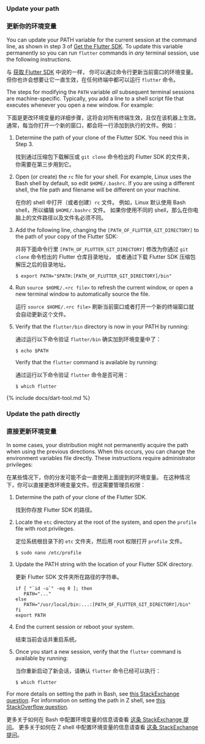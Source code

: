 ### Update your path

### 更新你的环境变量

You can update your PATH variable for the current session at
the command line, as shown in step 3 of [Get the Flutter SDK][].
To update this variable permanently so you can run
`flutter` commands in _any_ terminal session,
use the following instructions.

与 [获取 Flutter SDK][Get the Flutter SDK] 中说的一样，
你可以通过命令行更新当前窗口的环境变量。
但你也许会想要让它一直生效，在任何终端中都可以运行 `flutter` 命令。

The steps for modifying the `PATH` variable
_all_ subsequent terminal sessions are machine-specific.
Typically, you add a line to a shell script file that
executes whenever you open a new window. For example:

下面是更改环境变量的详细步骤，这将会对所有终端生效，且仅在该机器上生效。
通常，每当你打开一个新的窗口，都会将一行添加到执行的文件。例如：

 1. Determine the path of your clone of the Flutter SDK.
    You need this in Step 3.

    找到通过压缩包下载解压或 `git clone` 命令检出的 Flutter SDK 的文件夹，
    你需要在第三步用到它。

 2. Open (or create) the `rc` file for your shell.
    For example, Linux uses the Bash shell by default,
    so edit `$HOME/.bashrc`.
    If you are using a different shell, the file path
    and filename will be different on your machine.

    在你的 shell 中打开（或者创建）`rc` 文件。
    例如，Linux 默认使用 Bash shell，所以编辑 `$HOME/.bashrc` 文件。
    如果你使用不同的 shell，那么在你电脑上的文件路径以及文件名必须不同。

 3. Add the following line, changing the
    `[PATH_OF_FLUTTER_GIT_DIRECTORY]` to
    the path of your copy of the Flutter SDK:

    并将下面命令行里 `[PATH_OF_FLUTTER_GIT_DIRECTORY]`
    修改为你通过 `git clone` 命令检出的 Flutter 仓库目录地址，
    或者通过下载 Flutter SDK 压缩包解压之后的目录地址。

    ```terminal
    $ export PATH="$PATH:[PATH_OF_FLUTTER_GIT_DIRECTORY]/bin"
    ```

 4. Run `source $HOME/.<rc file>`
    to refresh the current window,
    or open a new terminal window to
    automatically source the file.

    运行 `source $HOME/.<rc file>` 刷新当前窗口或者打开一个新的终端窗口就会自动更新这个文件。

 5. Verify that the `flutter/bin` directory
    is now in your PATH by running:

    通过运行以下命令验证 `flutter/bin` 确实加到环境变量中了：

    ```terminal
    $ echo $PATH
    ```

    Verify that the `flutter` command is available by running:

    通过运行以下命令验证 `flutter` 命令是否可用：

    ```terminal
    $ which flutter
    ```

{% include docs/dart-tool.md %}

### Update the path directly

### 直接更新环境变量

In some cases, your distribution might not permanently acquire
the path when using the previous directions. When this occurs,
you can change the environment variables file directly.
These instructions require administrator privileges:

在某些情况下，你的分发可能不会一直使用上面提到的环境变量。
在这种情况下，你可以直接更改环境变量文件。但这需要管理员权限：

   1. Determine the path of your clone of the Flutter SDK.

      找到你存放 Flutter SDK 的路径。

   2. Locate the `etc` directory at the root of the system,
      and open the `profile` file with root privileges.

      定位系统根目录下的 `etc` 文件夹，然后用 root 权限打开 `profile` 文件。

        ```terminal
        $ sudo nano /etc/profile
        ```

   3. Update the PATH string with the location of your
      Flutter SDK directory.

      更新 Flutter SDK 文件夹所在路径的字符串。

      ```shell
      if [ "`id -u`" -eq 0 ]; then
         PATH="..."
      else
         PATH="/usr/local/bin:...:[PATH_OF_FLUTTER_GIT_DIRECTORY]/bin"
      fi
      export PATH
      ```

   4. End the current session or reboot your system.

      结束当前会话并重启系统。

   5. Once you start a new session, verify that the
      `flutter` command is available by running:

      当你重新启动了新会话，请确认 `flutter` 命令已经可以执行：

      ```terminal
      $ which flutter
      ```

For more details on setting the path in Bash,
see [this StackExchange question][bash].
For information on setting the path in Z shell,
see [this StackOverflow question][zsh].

更多关于如何在 Bash 中配置环境变量的信息请查看 [这条 StackExchange 提问][bash]。
更多关于如何在 Z shell 中配置环境变量的信息请查看 [这条 StackExchange 提问][zsh]。


[Get the Flutter SDK]: #get-sdk
[bash]: https://unix.stackexchange.com/questions/26047/how-to-correctly-add-a-path-to-path
[zsh]: {{site.so}}/questions/11530090/adding-a-new-entry-to-the-path-variable-in-zsh
